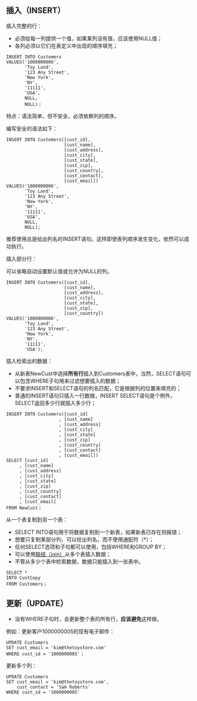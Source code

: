 ## 插入（INSERT）

插入完整的行：

* 必须给每一列提供一个值，如果某列没有值，应该使用NULL值；
* 各列必须以它们在表定义中出现的顺序填充；

```
INSERT INTO Customers
VALUES('1000000006', 
       'Toy Land',
       '123 Any Street',
       'New York',
       'NY',
       '11111',
       'USA',
       NULL,
       NULL)；
```

特点：语法简单，但不安全，必须依赖列的顺序。

编写安全的语法如下：

```
INSERT INTO Customers([cust_id], 
                      [cust_name], 
                      [cust_address], 
                      [cust_city], 
                      [cust_state], 
                      [cust_zip], 
                      [cust_country], 
                      [cust_contact], 
                      [cust_email])
VALUES('1000000006', 
       'Toy Land',
       '123 Any Street',
       'New York',
       'NY',
       '11111',
       'USA',
       NULL,
       NULL);
```

推荐使用总是给出列名的INSERT语句。这样即使表列顺序发生变化，依然可以成功执行。

插入部分行：

可以省略自动设置默认值或允许为NULL的列。

```
INSERT INTO Customers([cust_id], 
                      [cust_name], 
                      [cust_address], 
                      [cust_city], 
                      [cust_state], 
                      [cust_zip], 
                      [cust_country])
VALUES('1000000006', 
       'Toy Land',
       '123 Any Street',
       'New York',
       'NY',
       '11111',
       'USA');
```

插入检索出的数据：

* 从新表NewCust中选择**所有行**插入到Customers表中，当然，SELECT语句可以包含WHERE子句用来过滤想要插入的数据；
* 不要求INSERT和SELECT语句的列名匹配，它是根据列的位置来填充的；
* 普通的INSERT语句只插入一行数据，INSERT SELECT语句是个例外，SELECT返回多少行就插入多少行；

```
INSERT INTO Customers([cust_id]
                    , [cust_name]
                    , [cust_address]
                    , [cust_city]
                    , [cust_state]
                    , [cust_zip]
                    , [cust_country]
                    , [cust_contact]
                    , [cust_email])
SELECT [cust_id]
     , [cust_name]
     , [cust_address]
     , [cust_city]
     , [cust_state]
     , [cust_zip]
     , [cust_country]
     , [cust_contact]
     , [cust_email]
FROM NewCust；
```

从一个表复制到另一个表：

* SELECT INTO语句用于将数据复制到一个新表，如果新表已存在则报错；
* 想要只复制某部分列，可以给出列名，而不使用通配符（\*）；
* 任何SELECT选项和子句都可以使用，包括WHERE和GROUP BY；
* 可以使用[联结（join）](/sql/lian-jie-ff08-join.md)从多个表插入数据；
* 不管从多少个表中检索数据，数据只能插入到一张表中。

```
SELECT *
INTO CustCopy
FROM Customers；
```

## 更新（UPDATE）

* 没有WHERE子句时，会更新整个表的所有行，**应该避免**这样做。

例如：更新客户1000000005的现有电子邮件：

```
UPDATE Customers
SET cust_email = 'kim@thetoystore.com'
WHERE cust_id = '1000000005'；
```

更新多个列：

```
UPDATE Customers
SET cust_email = 'kim@thetoystore.com',
	cust_contact = 'Sam Roberts'
WHERE cust_id = '1000000005'
```



